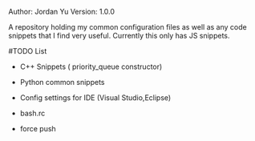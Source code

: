 Author: Jordan Yu
Version: 1.0.0

A repository holding my common configuration files as well as any code snippets
that I find very useful.
Currently this only has JS snippets.

#TODO List

* C++ Snippets ( priority_queue constructor)
* Python common snippets
* Config settings for IDE (Visual Studio,Eclipse)
* bash.rc

* force push
